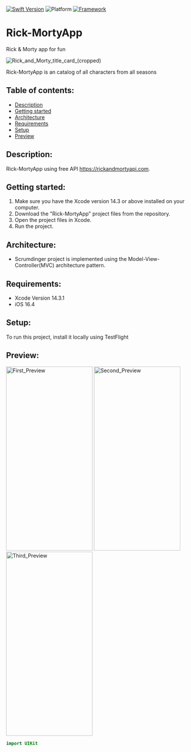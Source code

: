 
[![Swift Version][swift-image]][swift-url]
![Platform][platform-image]
[![Framework][framework-image]][framework-url]

# Rick-MortyApp
Rick &amp; Morty app for fun

![Rick_and_Morty_title_card_(cropped)](https://user-images.githubusercontent.com/62234354/211998622-bd61271e-ed25-44d1-ab87-6649019727de.png)

Rick-MortyApp is an catalog of all characters from all seasons

## Table of contents:
* [Description](#description)
* [Getting started](#getting-started)
* [Architecture](#architecture)
* [Requirements](#requirements)
* [Setup](#setup)
* [Preview](#preview)

## Description:
Rick-MortyApp using free API https://rickandmortyapi.com.

## Getting started:
1. Make sure you have the Xcode version 14.3 or above installed on your computer.
2. Download the "Rick-MortyApp" project files from the repository.
3. Open the project files in Xcode.
4. Run the project.

## Architecture:
* Scrumdinger project is implemented using the Model-View-Controller(MVC) architecture pattern.
 
## Requirements:
* Xcode Version 14.3.1
* iOS 16.4
	
## Setup:
To run this project, install it locally using TestFlight

## Preview:
<img src="https://github.com/hrezolit/Rick-MortyApp/assets/62234354/7340ba14-331b-46af-af76-0d3fbc208372" alt="First_Preview" width="235" height="500">


<img src="https://github.com/hrezolit/Rick-MortyApp/assets/62234354/3aaaabac-c583-49bd-a111-b7660a721dd9" alt="Second_Preview" width="235" height="500">


<img src="https://github.com/hrezolit/Rick-MortyApp/assets/62234354/085c6145-db68-47dd-94ff-70969eeca299" alt="Third_Preview" width="235" height="500">



```swift
import UIKit

```

[swift-image]: https://img.shields.io/badge/swift-5.8.1-orange.svg
[swift-url]: https://swift.org/
[platform-image]: https://camo.githubusercontent.com/5a12a2bc88c183973f0863b8f5a539edb0e0a9758c8e6dad825ca56b4a959da6/68747470733a2f2f696d672e736869656c64732e696f2f636f636f61706f64732f702f4c46416c657274436f6e74726f6c6c65722e7376673f7374796c653d666c6174
[framework-image]: https://img.shields.io/badge/UIKit+SwiftUI-blue.svg
[framework-url]: https://developer.apple.com/documentation/swiftui/
